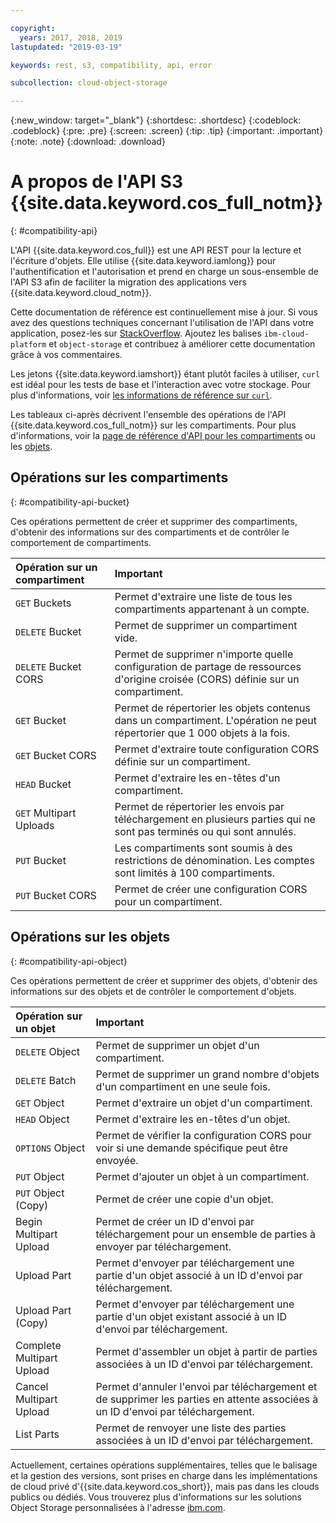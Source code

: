 ```yaml
---

copyright:
  years: 2017, 2018, 2019
lastupdated: "2019-03-19"

keywords: rest, s3, compatibility, api, error

subcollection: cloud-object-storage

---
```

{:new_window: target="_blank"}
{:shortdesc: .shortdesc}
{:codeblock: .codeblock}
{:pre: .pre}
{:screen: .screen}
{:tip: .tip}
{:important: .important}
{:note: .note}
{:download: .download} 

# A propos de l'API S3 {{site.data.keyword.cos_full_notm}}
{: #compatibility-api}

L'API {{site.data.keyword.cos_full}} est une API REST pour la lecture et l'écriture d'objets. Elle utilise {{site.data.keyword.iamlong}} pour l'authentification et l'autorisation et prend en charge un sous-ensemble de l'API S3 afin de faciliter la migration des applications vers {{site.data.keyword.cloud_notm}}. 

Cette documentation de référence est continuellement mise à jour. Si vous avez des questions techniques concernant l'utilisation de l'API dans votre application, posez-les sur [StackOverflow](https://stackoverflow.com/). Ajoutez les balises `ibm-cloud-platform` et `object-storage` et contribuez à améliorer cette documentation grâce à vos commentaires. 

Les jetons {{site.data.keyword.iamshort}} étant plutôt faciles à utiliser, `curl` est idéal pour les tests de base et l'interaction avec votre stockage. Pour plus d'informations, voir [les informations de référence sur `curl`](/docs/services/cloud-object-storage/cli?topic=cloud-object-storage-curl). 

Les tableaux ci-après décrivent l'ensemble des opérations de l'API {{site.data.keyword.cos_full_notm}} sur les compartiments. Pour plus d'informations, voir la [page de référence d'API pour les compartiments](/docs/services/cloud-object-storage/api-reference?topic=cloud-object-storage-compatibility-api-bucket-operations) ou les [objets](/docs/services/cloud-object-storage?topic=cloud-object-storage-object-operations).


## Opérations sur les compartiments
{: #compatibility-api-bucket}

Ces opérations permettent de créer et supprimer des compartiments, d'obtenir des informations sur des compartiments et de contrôler le comportement de compartiments. 

| Opération sur un compartiment    | Important                                                                            |
|:------------------------|:--------------------------------------------------------------------------------|
| `GET` Buckets           | Permet d'extraire une liste de tous les compartiments appartenant à un compte. |
| `DELETE` Bucket         | Permet de supprimer un compartiment vide.                                      |
| `DELETE` Bucket CORS    | Permet de supprimer n'importe quelle configuration de partage de ressources d'origine croisée (CORS) définie sur un compartiment. |
| `GET` Bucket            | Permet de répertorier les objets contenus dans un compartiment. L'opération ne peut répertorier que 1 000 objets à la fois. |
| `GET` Bucket CORS       | Permet d'extraire toute configuration CORS définie sur un compartiment. |
| `HEAD` Bucket           | Permet d'extraire les en-têtes d'un compartiment. |
| `GET` Multipart Uploads | Permet de répertorier les envois par téléchargement en plusieurs parties qui ne sont pas terminés ou qui sont annulés.                     |
| `PUT` Bucket            | Les compartiments sont soumis à des restrictions de dénomination. Les comptes sont limités à 100 compartiments.|
| `PUT` Bucket CORS       | Permet de créer une configuration CORS pour un compartiment.                                     |


## Opérations sur les objets
{: #compatibility-api-object}

Ces opérations permettent de créer et supprimer des objets, d'obtenir des informations sur des objets et de contrôler le comportement d'objets. 

| Opération sur un objet          | Important                                                                                |
|:--------------------------|:------------------------------------------------------------------------------------|
| `DELETE` Object           | Permet de supprimer un objet d'un compartiment. |
| `DELETE` Batch            | Permet de supprimer un grand nombre d'objets d'un compartiment en une seule fois.                             |
| `GET` Object              | Permet d'extraire un objet d'un compartiment. |
| `HEAD` Object             | Permet d'extraire les en-têtes d'un objet. |
| `OPTIONS` Object          | Permet de vérifier la configuration CORS pour voir si une demande spécifique peut être envoyée.           |
| `PUT` Object              | Permet d'ajouter un objet à un compartiment.                                                        |
| `PUT` Object (Copy)       | Permet de créer une copie d'un objet.                                                       |
| Begin Multipart Upload    | Permet de créer un ID d'envoi par téléchargement pour un ensemble de parties à envoyer par téléchargement.                            |
| Upload Part               | Permet d'envoyer par téléchargement une partie d'un objet associé à un ID d'envoi par téléchargement.                  |
| Upload Part (Copy)        | Permet d'envoyer par téléchargement une partie d'un objet existant associé à un ID d'envoi par téléchargement.                  |
| Complete Multipart Upload | Permet d'assembler un objet à partir de parties associées à un ID d'envoi par téléchargement.              |
| Cancel Multipart Upload   | Permet d'annuler l'envoi par téléchargement et de supprimer les parties en attente associées à un ID d'envoi par téléchargement. |
| List Parts                | Permet de renvoyer une liste des parties associées à un ID d'envoi par téléchargement.              |


Actuellement, certaines opérations supplémentaires, telles que le balisage et la gestion des versions, sont prises en charge dans les implémentations de cloud privé d'{{site.data.keyword.cos_short}}, mais pas dans les clouds publics ou dédiés. Vous trouverez plus d'informations sur les solutions Object Storage personnalisées à l'adresse [ibm.com](https://www.ibm.com/cloud/object-storage). 
